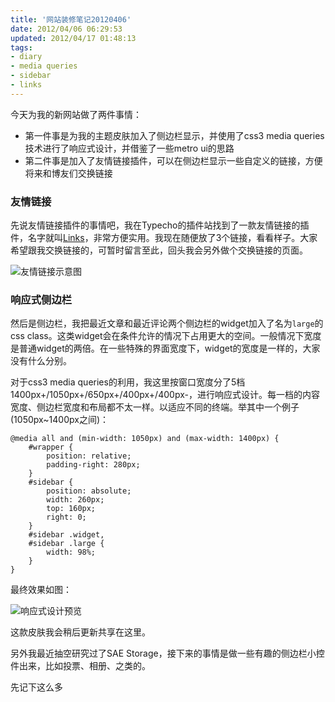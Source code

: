 ```yaml
---
title: '网站装修笔记20120406'
date: 2012/04/06 06:29:53
updated: 2012/04/17 01:48:13
tags:
- diary
- media queries
- sidebar
- links
---
```


今天为我的新网站做了两件事情：

* 第一件事是为我的主题皮肤加入了侧边栏显示，并使用了css3 media queries技术进行了响应式设计，并借鉴了一些metro ui的思路
* 第二件事是加入了友情链接插件，可以在侧边栏显示一些自定义的链接，方便将来和博友们交换链接

### 友情链接

先说友情链接插件的事情吧，我在Typecho的插件站找到了一款友情链接的插件，名字就叫[Links](http://typecho.us/plugins/links-for-imhan.html)，非常方便实用。我现在随便放了3个链接，看看样子。大家希望跟我交换链接的，可暂时留言至此，回头我会另外做个交换链接的页面。

![友情链接示意图](/uploads/2012/04/2077996433.png)

### 响应式侧边栏

然后是侧边栏，我把最近文章和最近评论两个侧边栏的widget加入了名为`large`的css class。这类widget会在条件允许的情况下占用更大的空间。一般情况下宽度是普通widget的两倍。在一些特殊的界面宽度下，widget的宽度是一样的，大家没有什么分别。

对于css3 media queries的利用，我这里按窗口宽度分了5档1400px+/1050px+/650px+/400px+/400px-，进行响应式设计。每一档的内容宽度、侧边栏宽度和布局都不太一样。以适应不同的终端。举其中一个例子(1050px~1400px之间)：

    @media all and (min-width: 1050px) and (max-width: 1400px) {
        #wrapper {
            position: relative;
            padding-right: 280px;
        }
        #sidebar {
            position: absolute;
            width: 260px;
            top: 160px;
            right: 0;
        }
        #sidebar .widget,
        #sidebar .large {
            width: 98%;
        }
    }


最终效果如图：

![响应式设计预览](/uploads/2012/04/394641605.jpg)

这款皮肤我会稍后更新共享在这里。

另外我最近抽空研究过了SAE Storage，接下来的事情是做一些有趣的侧边栏小控件出来，比如投票、相册、之类的。

先记下这么多